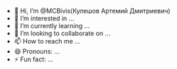 - 👋 Hi, I’m @MCBivis(Кулешов Артемий Дмитриевич)
- 👀 I’m interested in ...
- 🌱 I’m currently learning ...
- 💞️ I’m looking to collaborate on ...
- 📫 How to reach me ...
- 😄 Pronouns: ...
- ⚡ Fun fact: ...

<!---
MCBivis/MCBivis is a ✨ special ✨ repository because its `README.md` (this file) appears on your GitHub profile.
You can click the Preview link to take a look at your changes.
--->
